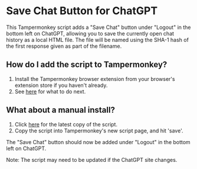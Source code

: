 # Save Chat Button for ChatGPT

This Tampermonkey script adds a "Save Chat" button under "Logout" in the bottom left on ChatGPT, allowing you to save the currently open chat history as a local HTML file. The file will be named using the SHA-1 hash of the first response given as part of the filename.

## How do I add the script to Tampermonkey?
1. Install the Tampermonkey browser extension from your browser's extension store if you haven't already.
2. See [here](https://www.tampermonkey.net/faq.php?locale=en#Q102) for what to do next.

## What about a manual install?
1. Click [here](https://github.com/avosirenfal/chatgpt-export/raw/main/chatgpt-export.user.js) for the latest copy of the script.
2. Copy the script into Tampermonkey's new script page, and hit 'save'.



The "Save Chat" button should now be added under "Logout" in the bottom left on ChatGPT.

Note: The script may need to be updated if the ChatGPT site changes.
